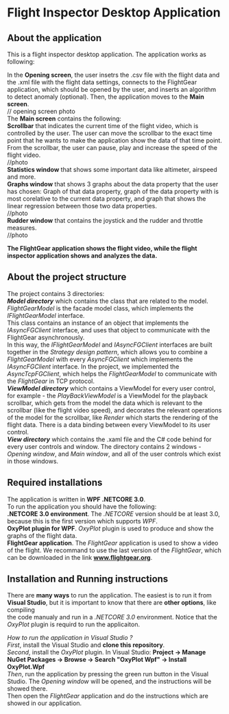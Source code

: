 # Flight Inspector Desktop Application
About the application
---------------------
This is a flight inspector desktop application. The application works as following:  
  
In the **Opening screen**, the user insetrs the .csv file with the flight data and the .xml file with the flight data settings, connects to the FlightGear application, which should be opened by the user, and inserts an algorithm to detect anomaly (optional). Then, the application moves to the **Main screen**.    
// opening screen photo  
The **Main screen** contains the following:  
**Scrollbar** that indicates the current time of the flight video, which is controlled by the user. The user can move the scrollbar to the exact time point that he wants to make 
the application show the data of that time point. From the scrollbar, the user can pause, play and increase the speed of the flight video.  
//photo  
**Statistics window** that shows some important data like altimeter, airspeed and more.  
**Graphs window** that shows 3 graphs about the data property that the user has chosen:
Graph of that data property, graph of the data property with is most corelative to the current data property, and graph that shows the linear regression between those two data properties.  
//photo  
**Rudder window** that contains the joystick and the rudder and throttle measures.  
//photo  

**The FlightGear application shows the flight video, while the flight inspector application shows and analyzes the data.**  
  
About the project structure
---------------------------
The project contains 3 directories:  
***Model directory*** which contains the class that are related to the model. *FlightGearModel* is the facade model class, which implements the *IFlightGearModel* interface.  
This class contains an instance of an object that implements the *IAsyncFGClient* interface, and uses that object to communicate with the FlightGear asynchronously.  
In this way, the *IFlightGearModel* and *IAsyncFGClient* interfaces are built together in the *Strategy design pattern*, which allows you to combine a *FlightGearModel* with every *AsyncFGClient* which implements the *IAsyncFGClient* interface. In the project, we implemented the *AsyncTcpFGClient*, which helps the *FlightGearModel* to communicate with the *FlightGear* in TCP protocol.  
***ViewModel directory*** which contains a ViewModel for every user control, for example - the *PlayBackViewModel* is a ViewModel for the playback scrollbar, which gets from the 
model the data which is relevant to the scrollbar (like the flight video speed), and decorates the relevant operations of the model for the scrollbar, like *Render* which starts 
the rendering of the flight data. There is a data binding between every ViewModel to its user control.  
***View directory*** which contains the .xaml file and the C# code behind for every user controls and window. The directory contains 2 windows - *Opening window*, and *Main window*, and all of the user controls which exist in those windows.  

Required installations
----------------------
The application is written in **WPF .NETCORE 3.0**.  
To run the application you should have the following:  
**.NETCORE 3.0 environment**. The *.NETCORE* version should be at least 3.0, because this is the first version which supports *WPF*.  
**OxyPlot plugin for WPF**. *OxyPlot* plugin is used to produce and show the graphs of the flight data.  
**FlightGear application**. The *FlightGear* application is used to show a video of the flight. We recommand to use the last version of the *FlightGear*, which can be downloaded in the link **www.flightgear.org**.  

Installation and Running instructions
-------------------------------------
There are **many ways** to run the application. The easiest is to run it from **Visual Studio**, but it is important to know that there are **other options**, like compiling  
the code manualy and run in a *.NETCORE 3.0* environment. Notice that the *OxyPlot* plugin is requird to run the applicaiton.  
  
*How to run the application in Visual Studio ?*  
*First*, install the Visual Studio and **clone this repository**.  
*Second*, install the *OxyPlot* plugin. In Visual Studio: **Project -> Manage NuGet Packages -> Browse -> Search "OxyPlot Wpf" -> Install OxyPlot.Wpf**  
*Then*, run the application by pressing the green run button in the Visual Studio. The *Opening window* will be opened, and the instructions will be showed there.  
Then open the *FlightGear* application and do the instructions which are showed in our application.  










